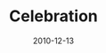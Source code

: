 ---
layout: music 
title: "Celebration"
series: "The 365 Days of Christmas"
date: 2010-12-13 
description: "Brian Tome talks about what it means to live in celebration of the miracle of Christmas."
audio: "http://s3.amazonaws.com/crossroadsaudiomessages/celebration.mp3"
audio-duration: "35:08"
---